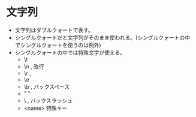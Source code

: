 # 文字列
* 文字列はダブルクォートで表す。
* シングルクォートだと文字列がそのまま使われる。(シングルクォートの中でシングルクォートを使うのは例外)
* シングルクォートの中では特殊文字が使える。
	* \t		<Tab>
	* \n		<NL>, 改行
	* \r		<CR>, <Enter>
	* \e		<Esc>
	* \b		<BS>, バックスペース
	* \"		"
	* \\		\, バックスラッシュ
    * \<name>   特殊キー
